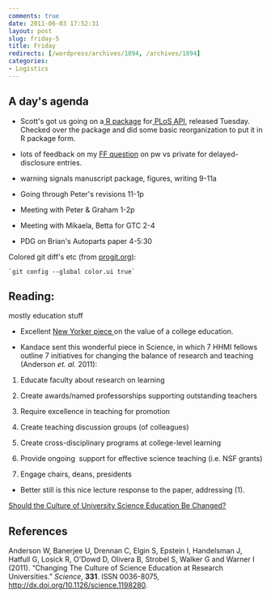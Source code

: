 ```yaml
---
comments: true
date: 2011-06-03 17:52:31
layout: post
slug: friday-5
title: Friday
redirects: [/wordpress/archives/1894, /archives/1894]
categories:
- Logistics
---
```


## A day's agenda





	
  * Scott's got us going on a[ R package](https://github.com/SChamberlain/plosjournals) for[ PLoS API](http://api.plos.org/), released Tuesday.  Checked over the package and did some basic reorganization to put it in R package form.

	
  * lots of feedback on my [FF question](http://ff.im/EIkgt) on pw vs private for delayed-disclosure entries.

	
  * warning signals manuscript package, figures, writing 9-11a



	
  * Going through Peter's revisions 11-1p

	
  * Meeting with Peter & Graham 1-2p

	
  * Meeting with Mikaela, Betta for GTC 2-4

	
  * PDG on Brian's Autoparts paper 4-5:30


Colored git diff's etc (from [progit.org](http://progit.org/book/ch7-1.html)):

    
    `git config --global color.ui true`




## Reading:


mostly education stuff



	
  * Excellent [New Yorker piece ](http://www.newyorker.com/arts/critics/atlarge/2011/06/06/110606crat_atlarge_menand?currentPage=all)on the value of a college education.

	
  * Kandace sent this wonderful piece in Science, in which 7 HHMI fellows outline 7 initiatives for changing the balance of research and teaching (Anderson _et. al._ 2011):



	
  1. Educate faculty about research on learning

	
  2. Create awards/named professorships supporting outstanding teachers

	
  3. Require excellence in teaching for promotion

	
  4. Create teaching discussion groups (of colleagues)

	
  5. Create cross-disciplinary programs at college-level learning

	
  6. Provide ongoing  support for effective science teaching (i.e. NSF grants)

	
  7. Engage chairs, deans, presidents



	
  * Better still is this nice lecture response to the paper, addressing (1).


[Should the Culture of University Science Education Be Changed?](http://www.physics.indiana.edu/~hake)
## References

<p>Anderson W, Banerjee U, Drennan C, Elgin S, Epstein I, Handelsman J, Hatfull G, Losick R, O'Dowd D, Olivera B, Strobel S, Walker G and Warner I (2011).
&ldquo;Changing The Culture of Science Education at Research Universities.&rdquo;
<EM>Science</EM>, <B>331</B>.
ISSN 0036-8075, <a href="http://dx.doi.org/10.1126/science.1198280">http://dx.doi.org/10.1126/science.1198280</a>.
